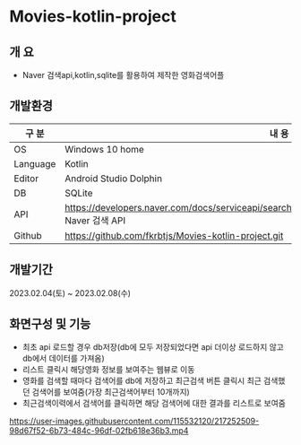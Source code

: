 # Movies-kotlin-project

## 개 요

- Naver 검색api,kotlin,sqlite를 활용하여 제작한 영화검색어플


## 개발환경

| 구 분 | 내 용 |
| --- | --- |
| OS | Windows 10 home |
| Language | Kotlin |
| Editor | Android Studio Dolphin |
| DB | SQLite |
| API | https://developers.naver.com/docs/serviceapi/search/movie/movie.md#%EC%98%81%ED%99%94<br>Naver 검색 API|
| Github | https://github.com/fkrbtjs/Movies-kotlin-project.git |


## 개발기간

2023.02.04(토) ~ 2023.02.08(수)


## 화면구성 및 기능

- 최초 api 로드할 경우 db저장(db에 모두 저장되었다면 api 더이상 로드하지 않고 db에서 데이터를 가져옴)
- 리스트 클릭시 해당영화 정보를 보여주는 웹뷰로 이동
- 영화를 검색할 때마다 검색어를 db에 저장하고 최근검색 버튼 클릭시 최근 검색했던 검색어를 보여줌(가장 최근검색어부터 10개까지)
- 최근검색이력에서 검색어를 클릭하면 해당 검색어에 대한 결과를 리스트로 보여줌

https://user-images.githubusercontent.com/115532120/217252509-98d67f52-6b73-484c-96df-02fb618e36b3.mp4

